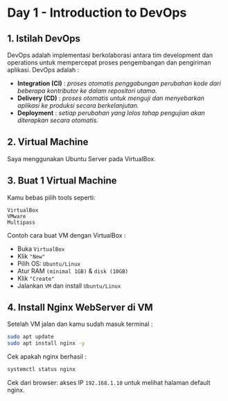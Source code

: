 # Day 1 - Introduction to DevOps

## 1. Istilah DevOps

DevOps adalah implementasi berkolaborasi antara tim development dan operations untuk mempercepat proses pengembangan dan pengiriman aplikasi. DevOps adalah :

- **Integration (CI)** : _proses otomatis penggabungan perubahan kode dari beberapa kontributor ke dalam repositori utama._
- **Delivery (CD)** : _proses otomatis untuk menguji dan menyebarkan aplikasi ke produksi secara berkelanjutan._
- **Deployment** : _setiap perubahan yang lolos tahap pengujian akan diterapkan secara otomatis._

## 2. Virtual Machine

Saya menggunakan Ubuntu Server pada VirtualBox.

## 3. Buat 1 Virtual Machine

Kamu bebas pilih tools seperti:
```
VirtualBox
VMware
Multipass
```
Contoh cara buat VM dengan VirtualBox :

- Buka `VirtualBox`
- Klik `"New"`
- Pilih OS: `Ubuntu/Linux`
- Atur RAM `(minimal 1GB)` & `disk (10GB)`
- Klik `"Create"`
- Jalankan `VM` dan install `Ubuntu/Linux`

## 4. Install Nginx WebServer di VM

Setelah VM jalan dan kamu sudah masuk terminal :
```bash
sudo apt update
sudo apt install nginx -y
```

Cek apakah nginx berhasil :
```bash
systemctl status nginx
```
Cek dari browser: akses IP `192.168.1.10` untuk melihat halaman default nginx.
